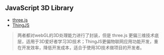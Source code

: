 ## JavaScript 3D Library
* [three.js](https://threejs.org/)
* [ThingJS](http://www.thingjs.com/guide/)
> 两者都对webGL的3D处理能力进行了封装，但是 three.js 更偏三维技术底层，适用于3D爱好者学习3D技术；ThingJS更偏物联网应用功能开发，重在开发效率，降低开发成本，适合于使用3D技术做项目的开发者。